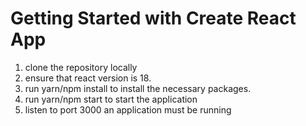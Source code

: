 # Getting Started with Create React App


1) clone the repository locally
2) ensure that react version is 18. 
3) run yarn/npm install to install the necessary packages. 
4) run yarn/npm start to start the application
5) listen to port 3000 an application must be running
